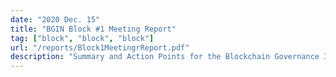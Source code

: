 ```yaml
---
date: "2020 Dec. 15"
title: "BGIN Block #1 Meeting Report"
tag: ["block", "block", "block"]
url: "/reports/Block1MeetingrReport.pdf"
description: "Summary and Action Points for the Blockchain Governance Initiative Network's (BGIN) first block meeting."
---
```



